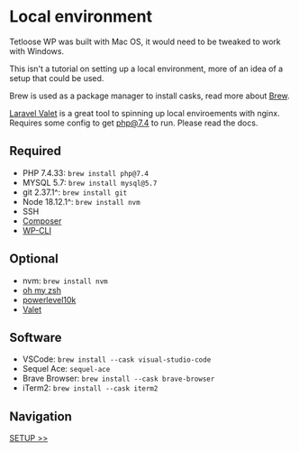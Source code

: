 # Local environment

Tetloose WP was built with Mac OS, it would need to be tweaked to work with Windows.

This isn't a tutorial on setting up a local environment, more of an idea of a setup that could be used.

Brew is used as a package manager to install casks, read more about [Brew](https://brew.sh/).

[Laravel Valet](https://laravel.com/docs/9.x/) is a great tool to spinning up local enviroements with nginx. Requires some config to get php@7.4 to run. Please read the docs.

## Required

- PHP 7.4.33: `brew install php@7.4`
- MYSQL 5.7: `brew install mysql@5.7`
- git 2.37.1^: `brew install git`
- Node 18.12.1^: `brew install nvm`
- SSH
- [Composer](https://getcomposer.org/doc/00-intro.md)
- [WP-CLI](https://wp-cli.org/)

## Optional

- nvm: `brew install nvm`
- [oh my zsh](https://ohmyz.sh/)
- [powerlevel10k](https://github.com/romkatv/powerlevel10k)
- [Valet](https://laravel.com/docs/9.x/)

## Software

- VSCode: `brew install --cask visual-studio-code`
- Sequel Ace: `sequel-ace`
- Brave Browser: `brew install --cask brave-browser`
- iTerm2: `brew install --cask iterm2`

## Navigation

[SETUP >>](setup.md)
